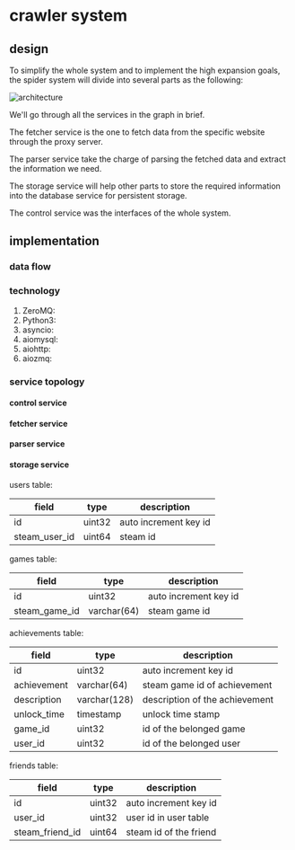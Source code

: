# crawler system

## design

To simplify the whole system and to implement the high expansion goals, the 
spider system will divide into several parts as the following:

![architecture](./doc/architecture.png)

We'll go through all the services in the graph in brief.

The fetcher service is the one to fetch data from the specific website 
through the proxy server.

The parser service take the charge of parsing the fetched data and extract
the information we need.

The storage service will help other parts to store the required information into
the database service for persistent storage.

The control service was the interfaces of the whole system.

## implementation

### data flow


### technology

1. ZeroMQ:
2. Python3:
3. asyncio:
4. aiomysql:
5. aiohttp:
6. aiozmq:

### service topology

#### control service

#### fetcher service

#### parser service

#### storage service

users table:

|   field   |   type    | description |
| ----      | -------   | -------     |
| id        | uint32    | auto increment key id |
| steam_user_id  | uint64    | steam id |

games table:

|   field   |   type    | description |
| ----      | -------   | -------     |
| id        | uint32    | auto increment key id |
| steam_game_id   | varchar(64)| steam game id |

achievements table:

|   field   |   type    | description |
| ----      | -------   | -------     |
| id        | uint32    | auto increment key id |
| achievement | varchar(64)| steam game id of achievement |
| description | varchar(128) | description of the achievement |
| unlock_time | timestamp | unlock time stamp |
| game_id | uint32 | id of the belonged game |
| user_id | uint32 | id of the belonged user |

friends table:

|   field   |   type    | description |
| ----      | -------   | -------     |
| id        | uint32    | auto increment key id |
| user_id   | uint32    | user id in user table |
| steam_friend_id | uint64    | steam id of the friend |
